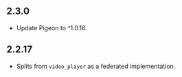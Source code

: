 ## 2.3.0

* Update Pigeon to ^1.0.16.

## 2.2.17

* Splits from `video_player` as a federated implementation.
